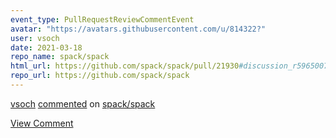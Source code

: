 ```yaml
---
event_type: PullRequestReviewCommentEvent
avatar: "https://avatars.githubusercontent.com/u/814322?"
user: vsoch
date: 2021-03-18
repo_name: spack/spack
html_url: https://github.com/spack/spack/pull/21930#discussion_r596500771
repo_url: https://github.com/spack/spack
---
```


<a href='https://github.com/vsoch' target='_blank'>vsoch</a> <a href='https://github.com/spack/spack/pull/21930#discussion_r596500771' target='_blank'>commented</a> on <a href='https://github.com/spack/spack' target='_blank'>spack/spack</a>

<a href='https://github.com/spack/spack/pull/21930#discussion_r596500771' target='_blank'>View Comment</a>